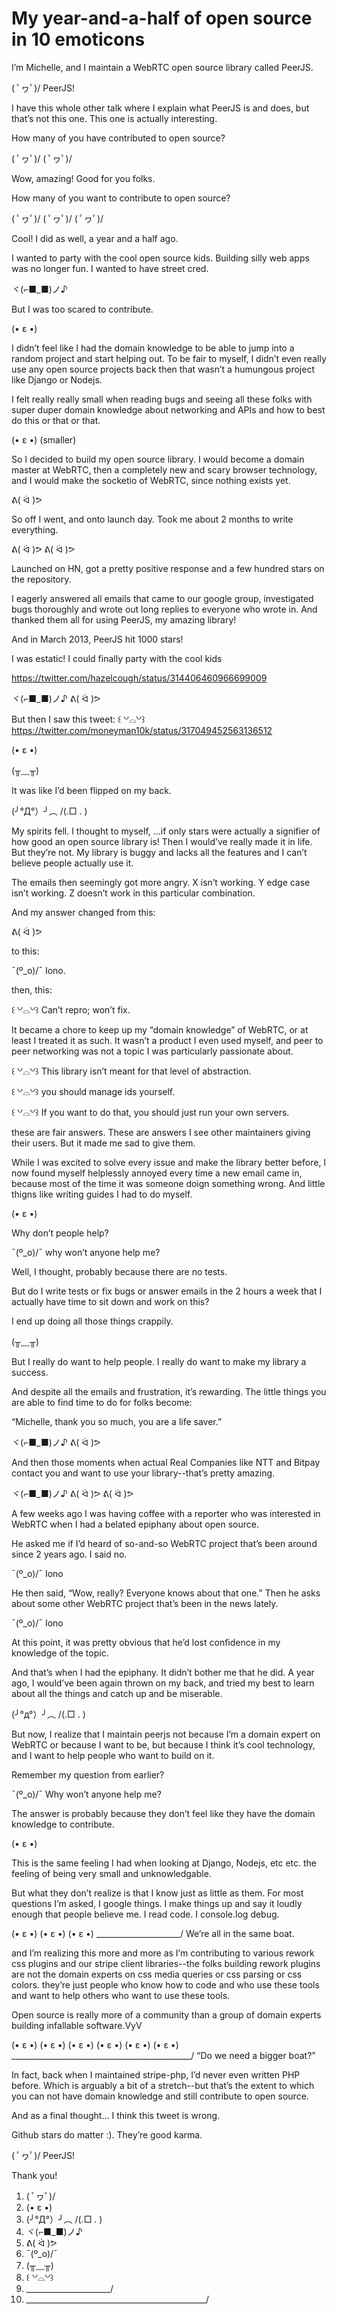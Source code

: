 # My year-and-a-half of open source in 10 emoticons

I’m Michelle, and I maintain a WebRTC open source library called PeerJS.

\( ﾟヮﾟ)/
PeerJS!

I have this whole other talk where I explain what PeerJS is and does, but that’s not this one. This one is actually interesting.

How many of you have contributed to open source?

\( ﾟヮﾟ)/ \( ﾟヮﾟ)/

Wow, amazing! Good for you folks.

How many of you want to contribute to open source?

\( ﾟヮﾟ)/ \( ﾟヮﾟ)/ \( ﾟヮﾟ)/


Cool! I did as well, a year and a half ago.

I wanted to party with the cool open source kids. Building silly web apps was no longer fun. I wanted to have street cred.

ヾ(⌐■_■)ノ♪

But I was too scared to contribute.

(• ε •)

I didn’t feel like I had the domain knowledge to be able to jump into a random project and start helping out.
To be fair to myself, I didn’t even really use any open source projects back then that wasn’t a humungous project like Django or Nodejs.

I felt really really small when reading bugs and seeing all these folks with super duper domain knowledge about networking and APIs and how to best do this or that or that.

(• ε •) (smaller)

So I decided to build my open source library.
I would become a domain master at WebRTC, then a completely new and scary browser technology, and I would make the socketio of WebRTC, since nothing exists yet.

ᕕ( ᐛ )ᕗ

So off I went, and onto launch day. Took me about 2 months to write everything.

ᕕ( ᐛ )ᕗ ᕕ( ᐛ )ᕗ

Launched on HN, got a pretty positive response and a few hundred stars on the repository.

I eagerly answered all emails that came to our google group, investigated bugs thoroughly and wrote out long replies to everyone who wrote in. And thanked them all for using PeerJS, my amazing library!

And in March 2013, PeerJS hit 1000 stars!

I was estatic! I could finally party with the cool kids

https://twitter.com/hazelcough/status/314406460966699009

ヾ(⌐■_■)ノ♪ ᕕ( ᐛ )ᕗ


But then I saw this tweet:
꒰ ꒡⌓꒡꒱
https://twitter.com/moneyman10k/status/317049452563136512

(• ε •)

(╥﹏╥)

It was like I’d been flipped on my back.

(╯°Д°）╯︵ /(.□ . \)

My spirits fell. I thought to myself, ...if only stars were actually a signifier of how good an open source library is! Then I would’ve really made it in life. But they’re not. My library is buggy and lacks all the features and I can’t believe people actually use it.

The emails then seemingly got more angry. X isn’t working. Y edge case isn’t working. Z doesn’t work in this particular combination.

And my answer changed from this:

ᕕ( ᐛ )ᕗ

to this:

¯\(º_o)/¯
Iono.

then, this:

꒰ ꒡⌓꒡꒱
Can’t repro; won’t fix.

It became a chore to keep up my “domain knowledge” of WebRTC, or at least I treated it as such. It wasn’t a product I even used myself, and peer to peer networking was not a topic I was particularly passionate about.

꒰ ꒡⌓꒡꒱
This library isn’t meant for that level of abstraction.

꒰ ꒡⌓꒡꒱
you should manage ids yourself.

꒰ ꒡⌓꒡꒱
If you want to do that, you should just run your own servers.

these are fair answers. These are answers I see other maintainers giving their users. But it made me sad to give them.

While I was excited to solve every issue and make the library better before, I now found myself helplessly annoyed every time a new email came in, because most of the time it was someone doign something wrong. And little thigns like writing guides I had to do myself.

(• ε •)

Why don’t people help?

¯\(º_o)/¯
why won’t anyone help me?

Well, I thought, probably because there are no tests.

But do I write tests or fix bugs or answer emails in the 2 hours a week that I actually have time to sit down and work on this?

I end up doing all those things crappily.

(╥﹏╥)




But I really do want to help people. I really do want to make my library a success.

And despite all the emails and frustration, it’s rewarding. The little things you are able to find time to do for folks become:

“Michelle, thank you so much, you are a life saver.”

ヾ(⌐■_■)ノ♪ ᕕ( ᐛ )ᕗ

And then those moments when actual Real Companies like NTT and Bitpay contact you and want to use your library--that’s pretty amazing.

ヾ(⌐■_■)ノ♪ ᕕ( ᐛ )ᕗ ᕕ( ᐛ )ᕗ


A few weeks ago I was having coffee with a reporter who was interested in WebRTC when I had a belated epiphany about open source.

He asked me if I’d heard of so-and-so WebRTC project that’s been around since 2 years ago. I said no.

¯\(º_o)/¯
Iono

He then said, “Wow, really? Everyone knows about that one.” Then he asks about some other WebRTC project that’s been in the news lately.

¯\(º_o)/¯
Iono

At this point, it was pretty obvious that he’d lost confidence in my knowledge of the topic.

And that’s when I had the epiphany. It didn’t bother me that he did. A year ago, I would’ve been again thrown on my back, and tried my best to learn about all the things and catch up and be miserable.

(╯°д°）╯︵ /(.□ . \)

But now, I realize that I maintain peerjs not because I’m a domain expert on WebRTC or because I want to be, but because I think it’s cool technology, and I want to help people who want to build on it.

Remember my question from earlier?


¯\(º_o)/¯
Why won’t anyone help me?

The answer is probably because they don’t feel like they have the domain knowledge to contribute.

(• ε •)

This is the same feeling I had when looking at Django, Nodejs, etc etc. the feeling of being very small and unknowledgable.

But what they don’t realize is that I know just as little as them. For most questions I’m asked, I google things. I make things up and say it loudly enough that people believe me. I read code. I console.log debug.


(• ε •) (• ε •) (• ε •)
\_____________________/
We’re all in the same boat.


and I’m realizing this more and more as I’m contributing to various rework css plugins and our stripe client libraries--the folks building rework plugins are not the domain experts on css media queries or css parsing or css colors. they’re just people who know how to code and who use these tools and want to help others who want to use these tools.

Open source is really more of a community than a group of domain experts building infallable software.VyV

(• ε •) (• ε •) (• ε •) (• ε •) (• ε •) (• ε •)
\_____________________________________________/
“Do we need a bigger boat?”

In fact, back when I maintained stripe-php, I’d never even written PHP before. Which is arguably a bit of a stretch--but that’s the extent to which you can not have domain knowledge and still contribute to open source.


And as a final thought...
I think this tweet is wrong.

Github stars do matter :). They’re good karma.

\( ﾟヮﾟ)/
PeerJS!




Thank you!
1. \( ﾟヮﾟ)/
2. (• ε •)
3. (╯°Д°）╯︵ /(.□ . \)
4. ヾ(⌐■_■)ノ♪
5. ᕕ( ᐛ )ᕗ
6. ¯\(º_o)/¯
7. (╥﹏╥)
8. ꒰ ꒡⌓꒡꒱
9. \_____________________/
10. \_____________________________________________/





